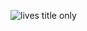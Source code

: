 
![lives title only](https://github.com/user-attachments/assets/9e9856b8-034e-4c89-aae3-8000d4cbc22f)
